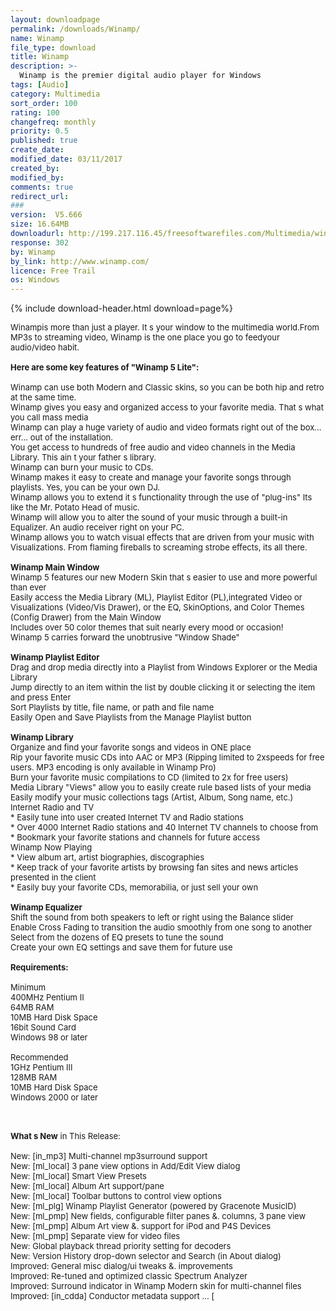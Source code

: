 ```yaml
---
layout: downloadpage
permalink: /downloads/Winamp/
name: Winamp
file_type: download
title: Winamp
description: >-
  Winamp is the premier digital audio player for Windows
tags: [Audio]
category: Multimedia
sort_order: 100
rating: 100
changefreq: monthly
priority: 0.5
published: true
create_date:
modified_date: 03/11/2017
created_by:
modified_by:
comments: true
redirect_url:
###
version:  V5.666
size: 16.64MB
downloadurl: http://199.217.116.45/freesoftwarefiles.com/Multimedia/winamp5666_full_all.exe
response: 302
by: Winamp
by_link: http://www.winamp.com/
licence: Free Trail
os: Windows
---
```


{% include download-header.html download=page%}

<p style="fix-download-text !important">
<p><font size="2"><p>Winampis more than just a player. It s your window to the multimedia world.From MP3s to streaming video, Winamp is the one place you go to feedyour audio/video habit. <br />
<br />
<span><strong>Here are some key features of "Winamp 5 Lite":</strong></span><br />
<br />
Winamp can use both Modern and Classic skins, so you can be both hip and retro at the same time.<br />
Winamp gives you easy and organized access to your favorite media. That s what you call mass media<br />
Winamp can play a huge variety of audio and video formats right out of the box... err... out of the installation.<br />
You get access to hundreds of free audio and video channels in the Media Library. This ain t your father s library.<br />
Winamp can burn your music to CDs.<br />
Winamp makes it easy to create and manage your favorite songs through playlists. Yes, you can be your own DJ.<br />
Winamp allows you to extend it s functionality through the use of "plug-ins" Its like the Mr. Potato Head of music.<br />
Winamp will allow you to alter the sound of your music through a built-in Equalizer. An audio receiver right on your PC.<br />
Winamp allows you to watch visual effects that are driven from your music with Visualizations. From flaming fireballs to screaming strobe effects, its all there.<br />
<br />
<strong>Winamp Main Window </strong><br />
Winamp 5 features our new Modern Skin that s easier to use and more powerful than ever <br />
Easily access the Media Library (ML), Playlist Editor (PL),integrated Video or Visualizations (Video/Vis Drawer), or the EQ, SkinOptions, and Color Themes (Config Drawer) from the Main Window <br />
Includes over 50 color themes that suit nearly every mood or occasion! <br />
Winamp 5 carries forward the unobtrusive "Window Shade"<br />
<br />
<strong>Winamp Playlist Editor </strong><br />
Drag and drop media directly into a Playlist from Windows Explorer or the Media Library <br />
Jump directly to an item within the list by double clicking it or selecting the item and press Enter <br />
Sort Playlists by title, file name, or path and file name <br />
Easily Open and Save Playlists from the Manage Playlist button<br />
<br />
<strong>Winamp Library </strong><br />
Organize and find your favorite songs and videos in ONE place <br />
Rip your favorite music CDs into AAC or MP3 (Ripping limited to 2xspeeds for free users. MP3 encoding is only available in Winamp Pro) <br />
Burn your favorite music compilations to CD (limited to 2x for free users) <br />
Media Library "Views" allow you to easily create rule based lists of your media <br />
Easily modify your music collections tags (Artist, Album, Song name, etc.)<br />
Internet Radio and TV <br />
* Easily tune into user created Internet TV and Radio stations <br />
* Over 4000 Internet Radio stations and 40 Internet TV channels to choose from <br />
* Bookmark your favorite stations and channels for future access <br />
Winamp Now Playing<br />
* View album art, artist biographies, discographies <br />
* Keep track of your favorite artists by browsing fan sites and news articles presented in the client <br />
* Easily buy your favorite CDs, memorabilia, or just sell your own <br />
<br />
<strong>Winamp Equalizer </strong><br />
Shift the sound from both speakers to left or right using the Balance slider <br />
Enable Cross Fading to transition the audio smoothly from one song to another <br />
Select from the dozens of EQ presets to tune the sound <br />
Create your own EQ settings and save them for future use<br />
<br />
<span><strong>Requirements:</strong></span><br />
<br />
Minimum<br />
400MHz Pentium II<br />
64MB RAM<br />
10MB Hard Disk Space<br />
16bit Sound Card<br />
Windows 98 or later<br />
<br />
Recommended<br />
1GHz Pentium III<br />
128MB RAM<br />
10MB Hard Disk Space<br />
Windows 2000 or later</p>
<div class="celltext_big"><br />
<br />
<strong>What s New</strong> in This Release:<br />
<br />
New: [in_mp3] Multi-channel mp3surround support <br />
New: [ml_local] 3 pane view options in Add/Edit View dialog <br />
New: [ml_local] Smart View Presets <br />
New: [ml_local] Album Art support/pane <br />
New: [ml_local] Toolbar buttons to control view options <br />
New: [ml_plg] Winamp Playlist Generator (powered by Gracenote MusicID) <br />
New: [ml_pmp] New fields, configurable filter panes &amp;. columns, 3 pane view <br />
New: [ml_pmp] Album Art view &amp;. support for iPod and P4S Devices <br />
New: [ml_pmp] Separate view for video files <br />
New: Global playback thread priority setting for decoders <br />
New: Version History drop-down selector and Search (in About dialog) <br />
Improved: General misc dialog/ui tweaks &amp;. improvements <br />
Improved: Re-tuned and optimized classic Spectrum Analyzer <br />
Improved: Surround indicator in Winamp Modern skin for multi-channel files <br />
Improved: [in_cdda] Conductor metadata support ... [</div></p></p>
